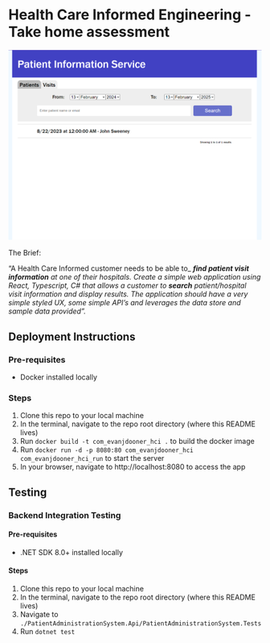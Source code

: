 # Health Care Informed Engineering - Take home assessment

<p align="center">
  <img src="patient-search-image.png">
</p>

The Brief:

“A Health Care Informed customer needs to be able to_ **_find patient visit information_** _at one of their hospitals. Create a simple web application using React, Typescript, C# that allows a customer to_ **_search_** _patient/hospital visit information and display results. The application should have a very simple styled UX, some simple API’s and leverages the data store and sample data provided”._

## Deployment Instructions

### Pre-requisites

* Docker installed locally

### Steps

1. Clone this repo to your local machine
2. In the terminal, navigate to the repo root directory (where this README lives)
3. Run `docker build -t com_evanjdooner_hci .` to build the docker image
4. Run `docker run -d -p 8080:80 com_evanjdooner_hci com_evanjdooner_hci_run` to start the server
5. In your browser, navigate to http://localhost:8080 to access the app

## Testing

### Backend Integration Testing

#### Pre-requisites

* .NET SDK 8.0+ installed locally

#### Steps

1. Clone this repo to your local machine
2. In the terminal, navigate to the repo root directory (where this README lives)
3. Navigate to `./PatientAdministrationSystem.Api/PatientAdministrationSystem.Tests`
4. Run `dotnet test`